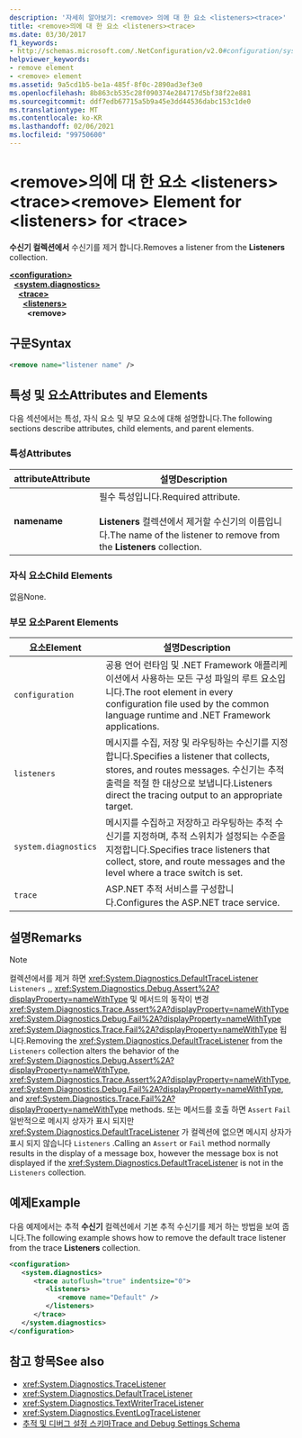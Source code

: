 ```yaml
---
description: '자세히 알아보기: <remove> 의에 대 한 요소 <listeners><trace>'
title: <remove>의에 대 한 요소 <listeners><trace>
ms.date: 03/30/2017
f1_keywords:
- http://schemas.microsoft.com/.NetConfiguration/v2.0#configuration/system.diagnostics/trace/listeners/remove
helpviewer_keywords:
- remove element
- <remove> element
ms.assetid: 9a5cd1b5-be1a-485f-8f0c-2890ad3ef3e0
ms.openlocfilehash: 8b863cb535c28f090374e284717d5bf38f22e881
ms.sourcegitcommit: ddf7edb67715a5b9a45e3dd44536dabc153c1de0
ms.translationtype: MT
ms.contentlocale: ko-KR
ms.lasthandoff: 02/06/2021
ms.locfileid: "99750600"
---
```

# <a name="remove-element-for-listeners-for-trace"></a><span data-ttu-id="44220-103">\<remove>의에 대 한 요소 \<listeners>\<trace></span><span class="sxs-lookup"><span data-stu-id="44220-103">\<remove> Element for \<listeners> for \<trace></span></span>

<span data-ttu-id="44220-104">**수신기 컬렉션에서** 수신기를 제거 합니다.</span><span class="sxs-lookup"><span data-stu-id="44220-104">Removes a listener from the **Listeners** collection.</span></span>  

[**\<configuration>**](../configuration-element.md)\
&nbsp;&nbsp;[**\<system.diagnostics>**](system-diagnostics-element.md)\
&nbsp;&nbsp;&nbsp;&nbsp;[**\<trace>**](trace-element.md)\
&nbsp;&nbsp;&nbsp;&nbsp;&nbsp;&nbsp;[**\<listeners>**](listeners-element-for-trace.md)\
&nbsp;&nbsp;&nbsp;&nbsp;&nbsp;&nbsp;&nbsp;&nbsp;**\<remove>**

## <a name="syntax"></a><span data-ttu-id="44220-105">구문</span><span class="sxs-lookup"><span data-stu-id="44220-105">Syntax</span></span>  
  
```xml  
<remove name="listener name" />  
```  
  
## <a name="attributes-and-elements"></a><span data-ttu-id="44220-106">특성 및 요소</span><span class="sxs-lookup"><span data-stu-id="44220-106">Attributes and Elements</span></span>  

 <span data-ttu-id="44220-107">다음 섹션에서는 특성, 자식 요소 및 부모 요소에 대해 설명합니다.</span><span class="sxs-lookup"><span data-stu-id="44220-107">The following sections describe attributes, child elements, and parent elements.</span></span>  
  
### <a name="attributes"></a><span data-ttu-id="44220-108">특성</span><span class="sxs-lookup"><span data-stu-id="44220-108">Attributes</span></span>  
  
|<span data-ttu-id="44220-109">attribute</span><span class="sxs-lookup"><span data-stu-id="44220-109">Attribute</span></span>|<span data-ttu-id="44220-110">설명</span><span class="sxs-lookup"><span data-stu-id="44220-110">Description</span></span>|  
|---------------|-----------------|  
|<span data-ttu-id="44220-111">**name**</span><span class="sxs-lookup"><span data-stu-id="44220-111">**name**</span></span>|<span data-ttu-id="44220-112">필수 특성입니다.</span><span class="sxs-lookup"><span data-stu-id="44220-112">Required attribute.</span></span><br /><br /> <span data-ttu-id="44220-113">**Listeners** 컬렉션에서 제거할 수신기의 이름입니다.</span><span class="sxs-lookup"><span data-stu-id="44220-113">The name of the listener to remove from the **Listeners** collection.</span></span>|  
  
### <a name="child-elements"></a><span data-ttu-id="44220-114">자식 요소</span><span class="sxs-lookup"><span data-stu-id="44220-114">Child Elements</span></span>  

 <span data-ttu-id="44220-115">없음</span><span class="sxs-lookup"><span data-stu-id="44220-115">None.</span></span>  
  
### <a name="parent-elements"></a><span data-ttu-id="44220-116">부모 요소</span><span class="sxs-lookup"><span data-stu-id="44220-116">Parent Elements</span></span>  
  
|<span data-ttu-id="44220-117">요소</span><span class="sxs-lookup"><span data-stu-id="44220-117">Element</span></span>|<span data-ttu-id="44220-118">설명</span><span class="sxs-lookup"><span data-stu-id="44220-118">Description</span></span>|  
|-------------|-----------------|  
|`configuration`|<span data-ttu-id="44220-119">공용 언어 런타임 및 .NET Framework 애플리케이션에서 사용하는 모든 구성 파일의 루트 요소입니다.</span><span class="sxs-lookup"><span data-stu-id="44220-119">The root element in every configuration file used by the common language runtime and .NET Framework applications.</span></span>|  
|`listeners`|<span data-ttu-id="44220-120">메시지를 수집, 저장 및 라우팅하는 수신기를 지정 합니다.</span><span class="sxs-lookup"><span data-stu-id="44220-120">Specifies a listener that collects, stores, and routes messages.</span></span> <span data-ttu-id="44220-121">수신기는 추적 출력을 적절 한 대상으로 보냅니다.</span><span class="sxs-lookup"><span data-stu-id="44220-121">Listeners direct the tracing output to an appropriate target.</span></span>|  
|`system.diagnostics`|<span data-ttu-id="44220-122">메시지를 수집하고 저장하고 라우팅하는 추적 수신기를 지정하며, 추적 스위치가 설정되는 수준을 지정합니다.</span><span class="sxs-lookup"><span data-stu-id="44220-122">Specifies trace listeners that collect, store, and route messages and the level where a trace switch is set.</span></span>|  
|`trace`|<span data-ttu-id="44220-123">ASP.NET 추적 서비스를 구성합니다.</span><span class="sxs-lookup"><span data-stu-id="44220-123">Configures the ASP.NET trace service.</span></span>|  
  
## <a name="remarks"></a><span data-ttu-id="44220-124">설명</span><span class="sxs-lookup"><span data-stu-id="44220-124">Remarks</span></span>  
  
> [!NOTE]
> <span data-ttu-id="44220-125">컬렉션에서를 제거 하면 <xref:System.Diagnostics.DefaultTraceListener> `Listeners` ,, <xref:System.Diagnostics.Debug.Assert%2A?displayProperty=nameWithType> 및 메서드의 동작이 변경 <xref:System.Diagnostics.Trace.Assert%2A?displayProperty=nameWithType> <xref:System.Diagnostics.Debug.Fail%2A?displayProperty=nameWithType> <xref:System.Diagnostics.Trace.Fail%2A?displayProperty=nameWithType> 됩니다.</span><span class="sxs-lookup"><span data-stu-id="44220-125">Removing the <xref:System.Diagnostics.DefaultTraceListener> from the `Listeners` collection alters the behavior of the <xref:System.Diagnostics.Debug.Assert%2A?displayProperty=nameWithType>, <xref:System.Diagnostics.Trace.Assert%2A?displayProperty=nameWithType>, <xref:System.Diagnostics.Debug.Fail%2A?displayProperty=nameWithType>, and <xref:System.Diagnostics.Trace.Fail%2A?displayProperty=nameWithType> methods.</span></span> <span data-ttu-id="44220-126">또는 메서드를 호출 하면 `Assert` `Fail` 일반적으로 메시지 상자가 표시 되지만 <xref:System.Diagnostics.DefaultTraceListener> 가 컬렉션에 없으면 메시지 상자가 표시 되지 않습니다 `Listeners` .</span><span class="sxs-lookup"><span data-stu-id="44220-126">Calling an `Assert` or `Fail` method normally results in the display of a message box, however the message box is not displayed if the <xref:System.Diagnostics.DefaultTraceListener> is not in the `Listeners` collection.</span></span>  
  
## <a name="example"></a><span data-ttu-id="44220-127">예제</span><span class="sxs-lookup"><span data-stu-id="44220-127">Example</span></span>  

 <span data-ttu-id="44220-128">다음 예제에서는 추적 **수신기** 컬렉션에서 기본 추적 수신기를 제거 하는 방법을 보여 줍니다.</span><span class="sxs-lookup"><span data-stu-id="44220-128">The following example shows how to remove the default trace listener from the trace **Listeners** collection.</span></span>  
  
```xml  
<configuration>  
   <system.diagnostics>  
      <trace autoflush="true" indentsize="0">  
         <listeners>  
            <remove name="Default" />  
         </listeners>  
      </trace>  
   </system.diagnostics>  
</configuration>  
```  
  
## <a name="see-also"></a><span data-ttu-id="44220-129">참고 항목</span><span class="sxs-lookup"><span data-stu-id="44220-129">See also</span></span>

- <xref:System.Diagnostics.TraceListener>
- <xref:System.Diagnostics.DefaultTraceListener>
- <xref:System.Diagnostics.TextWriterTraceListener>
- <xref:System.Diagnostics.EventLogTraceListener>
- [<span data-ttu-id="44220-130">추적 및 디버그 설정 스키마</span><span class="sxs-lookup"><span data-stu-id="44220-130">Trace and Debug Settings Schema</span></span>](index.md)
